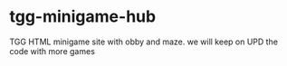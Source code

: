 # tgg-minigame-hub
TGG HTML minigame site with obby and maze. we will keep on UPD the code with more games
